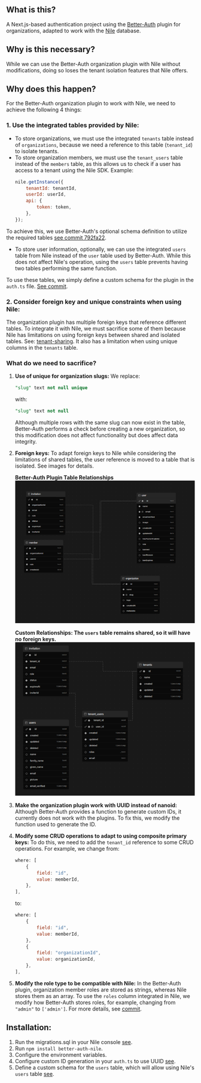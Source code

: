 ## What is this?
A Next.js-based authentication project using the [Better-Auth](https://www.better-auth.com/docs/plugins/organization) plugin for organizations, adapted to work with the [Nile](https://www.thenile.dev/) database.

## Why is this necessary?
While we can use the Better-Auth organization plugin with Nile without modifications, doing so loses the tenant isolation features that Nile offers.

## Why does this happen?
For the Better-Auth organization plugin to work with Nile, we need to achieve the following 4 things:

### 1. **Use the integrated tables provided by Nile:**
   - To store organizations, we must use the integrated `tenants` table instead of `organizations`, because we need a reference to this table (`tenant_id`) to isolate tenants.
   - To store organization members, we must use the `tenant_users` table instead of the `members` table, as this allows us to check if a user has access to a tenant using the Nile SDK. Example:
     ```javascript
     nile.getInstance({
         tenantId: tenantId,
         userId: userId,
         api: {
             token: token,
         },
     });
     ```

   To achieve this, we use Better-Auth's optional schema definition to utilize the required tables [see commit 792fa22](https://github.com/aris-2/better-auth-nile/commit/2ee498362a1f7a4aefb9bf32cd248fc051a60001).

   - To store user information, optionally, we can use the integrated `users` table from Nile instead of the `user` table used by Better-Auth. While this does not affect Nile's operation, using the `users` table prevents having two tables performing the same function.

   To use these tables, we simply define a custom schema for the plugin in the `auth.ts` file. [See commit](https://github.com/aris-2/better-auth-nile/commit/42fb0d9d7eca9ad4f6dd47219dbc0eb72306f54c).

### 2. **Consider foreign key and unique constraints when using Nile:**
   The organization plugin has multiple foreign keys that reference different tables. To integrate it with Nile, we must sacrifice some of them because Nile has limitations on using foreign keys between shared and isolated tables. See: [tenant-sharing](https://www.thenile.dev/docs/tenant-virtualization/tenant-sharing). It also has a limitation when using unique columns in the `tenants` table.

   ### What do we need to sacrifice?
   1. **Use of unique for organization slugs:**
      We replace:
      ```sql
      "slug" text not null unique
      ```
      with:
      ```sql
      "slug" text not null
      ```
      Although multiple rows with the same slug can now exist in the table, Better-Auth performs a check before creating a new organization, so this modification does not affect functionality but does affect data integrity.

   2. **Foreign keys:**
      To adapt foreign keys to Nile while considering the limitations of shared tables, the user reference is moved to a table that is isolated. See images for details.

      **Better-Auth Plugin Table Relationships**
      ![Original plugin tables](/images/better-auth.png)

      **Custom Relationships: The `users` table remains shared, so it will have no foreign keys.**
      ![Nile tables](/images/nile.webp)

   3. **Make the organization plugin work with UUID instead of nanoid:**
      Although Better-Auth provides a function to generate custom IDs, it currently does not work with the plugins. To fix this, we modify the function used to generate the ID.

   4. **Modify some CRUD operations to adapt to using composite primary keys:**
      To do this, we need to add the `tenant_id` reference to some CRUD operations. For example, we change from:
      ```javascript
      where: [
          {
              field: "id",
              value: memberId,
          },
      ],
      ```
      to:
      ```javascript
      where: [
          {
              field: "id",
              value: memberId,
          },
          {
              field: "organizationId",
              value: organizationId,
          },
      ],
      ```

   5. **Modify the role type to be compatible with Nile:**
      In the Better-Auth plugin, organization member roles are stored as strings, whereas Nile stores them as an array. To use the `roles` column integrated in Nile, we modify how Better-Auth stores roles, for example, changing from `"admin"` to `['admin']`. For more details, see [commit](https://github.com/aris-2/better-auth-nile/commit/6cab8632743d0838d6bc04f4cbc1c522043d9551).

## Installation: 
1. Run the migrations.sql in your Nile console [see](/apps/demo//lib/migrations.sql).
2. Run `npm install better-auth-nile`.
3. Configure the environment variables.
4. Configure custom ID generation in your `auth.ts` to use UUID [see](/apps/demo/lib/auth.ts).
5. Define a custom schema for the `users` table, which will allow using Nile's `users` table [see](/apps/demo/lib/auth.ts).
